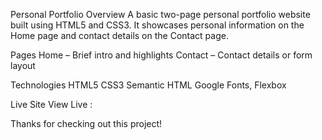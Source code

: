 Personal Portfolio
Overview
A basic two-page personal portfolio website built using HTML5 and CSS3. It showcases personal information on the Home page and contact details on the Contact page.

Pages
Home – Brief intro and highlights
Contact – Contact details or form layout

Technologies
HTML5
CSS3
Semantic HTML
Google Fonts, Flexbox

Live Site
View Live : 

Thanks for checking out this project!
